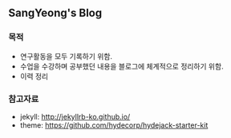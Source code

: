 ## SangYeong's Blog

### 목적
- 연구활동을 모두 기록하기 위함.
- 수업을 수강하며 공부했던 내용을 블로그에 체계적으로 정리하기 위함.
- 이력 정리


### 참고자료
- jekyll: http://jekyllrb-ko.github.io/
- theme: https://github.com/hydecorp/hydejack-starter-kit
